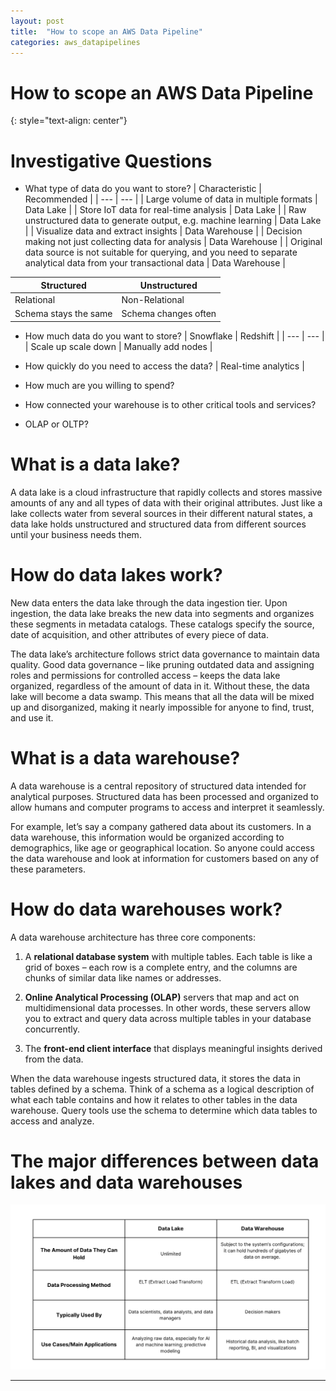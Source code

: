 ```yaml
---
layout: post
title:  "How to scope an AWS Data Pipeline"
categories: aws_datapipelines
---
```


# How to scope an AWS Data Pipeline
{: style="text-align: center"}

# Investigative Questions


- What type of data do you want to store?
| Characteristic | Recommended |
| --- | --- | 
| Large volume of data in multiple formats | Data Lake |
| Store IoT data for real-time analysis | Data Lake |
| Raw unstructured data to generate output, e.g. machine learning | Data Lake |
| Visualize data and extract insights | Data Warehouse |
| Decision making not just collecting data for analysis | Data Warehouse |
| Original data source is not suitable for querying, and you need to separate analytical data from your transactional data | Data Warehouse | 


| Structured | Unstructured |
| --- | --- |
| Relational | Non-Relational |
| Schema stays the same | Schema changes often |

- How much data do you want to store?
| Snowflake | Redshift |
| --- | --- |
| Scale up scale down | Manually add nodes |

- How quickly do you need to access the data?
| Real-time analytics | 

- How much are you willing to spend?

- How connected your warehouse is to other critical tools and services?

- OLAP or OLTP? 


# What is a data lake?

A data lake is a cloud infrastructure that rapidly collects and stores massive amounts of any and all types of data with their original attributes. Just like a lake collects water from several sources in their different natural states, a data lake holds unstructured and structured data from different sources until your business needs them.

# How do data lakes work?

New data enters the data lake through the data ingestion tier. Upon ingestion, the data lake breaks the new data into segments and organizes these segments in metadata catalogs. These catalogs specify the source, date of acquisition, and other attributes of every piece of data.

The data lake’s architecture follows strict data governance to maintain data quality. Good data governance – like pruning outdated data and assigning roles and permissions for controlled access – keeps the data lake organized, regardless of the amount of data in it. Without these, the data lake will become a data swamp. This means that all the data will be mixed up and disorganized, making it nearly impossible for anyone to find, trust, and use it.

# What is a data warehouse?

A data warehouse is a central repository of structured data intended for analytical purposes. Structured data has been processed and organized to allow humans and computer programs to access and interpret it seamlessly.

For example, let’s say a company gathered data about its customers. In a data warehouse, this information would be organized according to demographics, like age or geographical location. So anyone could access the data warehouse and look at information for customers based on any of these parameters.

# How do data warehouses work?

A data warehouse architecture has three core components:

1. A **relational database system** with multiple tables. Each table is like a grid of boxes – each row is a complete entry, and the columns are chunks of similar data like names or addresses.

2. **Online Analytical Processing (OLAP)** servers that map and act on multidimensional data processes. In other words, these servers allow you to extract and query data across multiple tables in your database concurrently.

3. The **front-end client interface** that displays meaningful insights derived from the data.

When the data warehouse ingests structured data, it stores the data in tables defined by a schema. Think of a schema as a logical description of what each table contains and how it relates to other tables in the data warehouse. Query tools use the schema to determine which data tables to access and analyze.

# The major differences between data lakes and data warehouses

![](/assets/data_l_data_w.png)



---